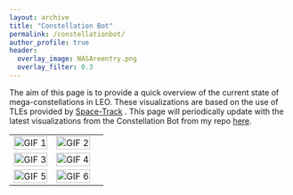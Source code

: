 ```yaml
---
layout: archive
title: "Constellation Bot"
permalink: /constellationbot/
author_profile: true
header:
  overlay_image: NASAreentry.png
  overlay_filter: 0.3
---
```


The aim of this page is to provide a quick overview of the current state of mega-constellations in LEO. These visualizations are based on the use of TLEs provided by [Space-Track](https://www.space-track.org/) .
This page will periodically update with the latest visualizations from the Constellation Bot from my repo [here](https://github.com/CharlesPlusC/ConstellationBot).

<table>
  <tr>
    <td><img src="https://raw.githubusercontent.com/CharlesPlusC/CharlesPlusC.github.io/master/Figures/constellationbot_gifs/geom_oneweb_23_08_21.gif" alt="GIF 1" width="100%"></td>
    <td><img src="https://raw.githubusercontent.com/CharlesPlusC/CharlesPlusC.github.io/master/Figures/constellationbot_gifs/geom_planet_23_06_20.gif" alt="GIF 2" width="100%"></td>
  </tr>
  <tr>
    <td><img src="https://raw.githubusercontent.com/CharlesPlusC/CharlesPlusC.github.io/master/Figures/constellationbot_gifs/geom_spire_23_04_20.gif" alt="GIF 3" width="100%"></td>
    <td><img src="https://raw.githubusercontent.com/CharlesPlusC/CharlesPlusC.github.io/master/Figures/constellationbot_gifs/geom_starlink_23_05_14.gif" alt="GIF 4" width="100%"></td>
  </tr>
  <tr>
    <td><img src="https://raw.githubusercontent.com/CharlesPlusC/CharlesPlusC.github.io/master/Figures/constellationbot_gifs/geom_swarm_23_09_10.gif" alt="GIF 5" width="100%"></td>
    <td><img src="https://raw.githubusercontent.com/CharlesPlusC/CharlesPlusC.github.io/master/Figures/constellationbot_gifs/geom_iridium_23_09_14.gif" alt="GIF 6" width="100%"></td>
    <td></td>
  </tr>
</table>
